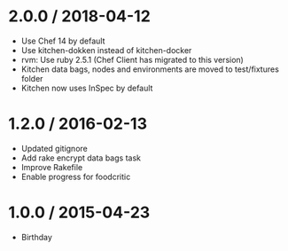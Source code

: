 # 2.0.0 / 2018-04-12

* Use Chef 14 by default
* Use kitchen-dokken instead of kitchen-docker
* rvm: Use ruby 2.5.1 (Chef Client has migrated to this version)
* Kitchen data bags, nodes and environments are moved to test/fixtures folder
* Kitchen now uses InSpec by default

# 1.2.0 / 2016-02-13

* Updated gitignore
* Add rake encrypt data bags task
* Improve Rakefile
* Enable progress for foodcritic

# 1.0.0 / 2015-04-23

* Birthday
